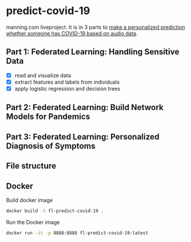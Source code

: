 # predict-covid-19
manning.com liveproject. It is in 3 parts to [make a personalized prediction whether someone has COVID-19 based on audio data](https://www.manning.com/liveproject/handling-sensitive-data).

## Part 1: Federated Learning: Handling Sensitive Data  

* [x] read and visualize data   
* [x] extract features and labels from individuals  
* [x] apply logistic regression and decision trees

## Part 2: Federated Learning: Build Network Models for Pandemics  


## Part 3: Federated Learning: Personalized Diagnosis of Symptoms   

## File structure

## Docker    
Build docker image   
```bash
docker build -t fl-predict-covid-19 .
```
Run the Docker image   
```bash
docker run -it -p 8888:8888 fl-predict-covid-19:latest
```
